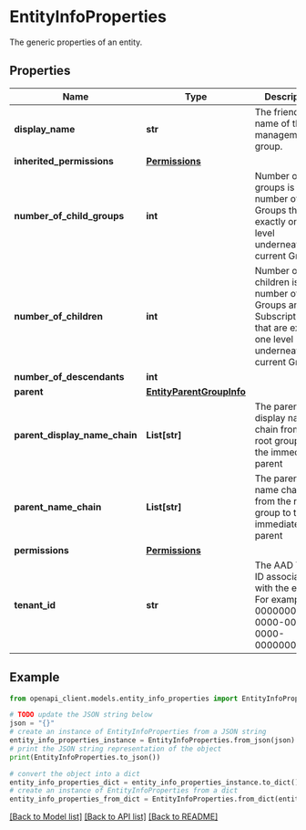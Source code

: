 # EntityInfoProperties

The generic properties of an entity.

## Properties

Name | Type | Description | Notes
------------ | ------------- | ------------- | -------------
**display_name** | **str** | The friendly name of the management group. | [optional] 
**inherited_permissions** | [**Permissions**](Permissions.md) |  | [optional] 
**number_of_child_groups** | **int** | Number of child groups is the number of Groups that are exactly one level underneath the current Group. | [optional] 
**number_of_children** | **int** | Number of children is the number of Groups and Subscriptions that are exactly one level underneath the current Group. | [optional] 
**number_of_descendants** | **int** |  | [optional] 
**parent** | [**EntityParentGroupInfo**](EntityParentGroupInfo.md) |  | [optional] 
**parent_display_name_chain** | **List[str]** | The parent display name chain from the root group to the immediate parent | [optional] 
**parent_name_chain** | **List[str]** | The parent name chain from the root group to the immediate parent | [optional] 
**permissions** | [**Permissions**](Permissions.md) |  | [optional] 
**tenant_id** | **str** | The AAD Tenant ID associated with the entity. For example, 00000000-0000-0000-0000-000000000000 | [optional] 

## Example

```python
from openapi_client.models.entity_info_properties import EntityInfoProperties

# TODO update the JSON string below
json = "{}"
# create an instance of EntityInfoProperties from a JSON string
entity_info_properties_instance = EntityInfoProperties.from_json(json)
# print the JSON string representation of the object
print(EntityInfoProperties.to_json())

# convert the object into a dict
entity_info_properties_dict = entity_info_properties_instance.to_dict()
# create an instance of EntityInfoProperties from a dict
entity_info_properties_from_dict = EntityInfoProperties.from_dict(entity_info_properties_dict)
```
[[Back to Model list]](../README.md#documentation-for-models) [[Back to API list]](../README.md#documentation-for-api-endpoints) [[Back to README]](../README.md)


